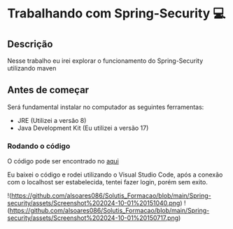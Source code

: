 # Trabalhando com Spring-Security :computer:

## Descrição
Nesse trabalho eu irei explorar o funcionamento do Spring-Security utilizando maven

## Antes de começar
Será fundamental instalar no computador as seguintes ferramentas:
- JRE (Utilizei a versão 8)
- Java Development Kit (Eu utilizei a versão 17)

### Rodando o código
O código pode ser encontrado no [aqui](https://docs.spring.io/spring-security/reference/servlet/getting-started.html)

Eu baixei o código e rodei utilizando o Visual Studio Code, após a conexão com o localhost ser estabelecida, tentei fazer login, porém sem exito.


!(https://github.com/alsoares086/Solutis_Formacao/blob/main/Spring-security/assets/Screenshot%202024-10-01%20151040.png)
!(https://github.com/alsoares086/Solutis_Formacao/blob/main/Spring-security/assets/Screenshot%202024-10-01%20150717.png)
